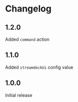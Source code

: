 # Changelog

## 1.2.0

Added `command` action

## 1.1.0

Added `streamdeckUi` config value

## 1.0.0

Initial release
